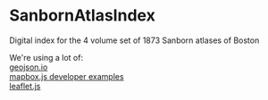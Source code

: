# SanbornAtlasIndex
Digital index for the 4 volume set of 1873 Sanborn atlases of Boston


We're using a lot of:     
[geojson.io](http://geojson.io/)    
[mapbox.js developer examples](https://www.mapbox.com/mapbox.js/example/v1.0.0/)     
[leaflet.js](http://leafletjs.com/)     


